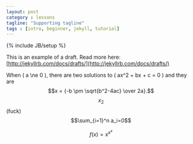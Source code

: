 ```yaml
---
layout: post
category : lessons
tagline: "Supporting tagline"
tags : [intro, beginner, jekyll, tutorial]
---
```

{% include JB/setup %}

This is an example of a draft. Read more here: [http://jekyllrb.com/docs/drafts/](http://jekyllrb.com/docs/drafts/)


When \( a \ne 0 \), there are two solutions to \( ax^2 + bx + c = 0 \) and they are
$$x = {-b \pm \sqrt{b^2-4ac} \over 2a}.$$
$$ x_2 $$
\(fuck\)
$$\sum_{i=1}^n a_i=0$$

$$f(x)=x^{x^x}$$


